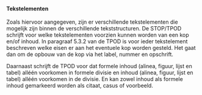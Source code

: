 ﻿#### Tekstelementen

Zoals hiervoor aangegeven, zijn er verschillende tekstelementen die mogelijk
zijn binnen de verschillende tekststructuren. De STOP/TPOD schrijft voor welke
tekstelementen voorzien kunnen worden van een kop en/of inhoud. In paragraaf
5.3.2 van de TPOD is voor ieder tekstelement beschreven welke eisen er aan het
eventuele kop worden gesteld. Het gaat dan om de opbouw van de kop via het
label, nummer en opschrift.

Daarnaast schrijft de TPOD voor dat formele inhoud (alinea, figuur, lijst en
tabel) alléén voorkomen in formele divisie en inhoud (alinea, figuur, lijst en
tabel) alléén voorkomen in de divisie. En kan zowel inhoud als formele inhoud
gemarkeerd worden als citaat, casus of voorbeeld.
